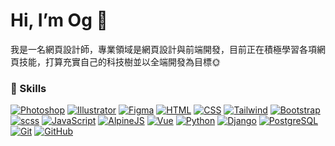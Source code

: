 Hi, I’m Og 🍊
===

我是一名網頁設計師，專業領域是網頁設計與前端開發，目前正在積極學習各項網頁技能，打算充實自己的科技樹並以全端開發為目標🌞

### 🌟 Skills
[![Photoshop](https://skillicons.dev/icons?i=ps)](https://www.adobe.com/tw/products/photoshop.html)
[![Illustrator](https://skillicons.dev/icons?i=ai)](https://www.adobe.com/tw/products/illustrator/campaign/pricing.html?gclid=CjwKCAjw68K4BhAuEiwAylp3kj0V26xTjmKQfkIndDyJJYc7usRaWv6ZIcCamGDFbXraahN74N37ZxoC3CkQAvD_BwE&sdid=QQ42P3HM&mv=search&mv2=paidsearch&ef_id=CjwKCAjw68K4BhAuEiwAylp3kj0V26xTjmKQfkIndDyJJYc7usRaWv6ZIcCamGDFbXraahN74N37ZxoC3CkQAvD_BwE:G:s&s_kwcid=AL!3085!3!647429659902!e!!g!!illustrator!95672599!4065370159&gad_source=1)
[![Figma](https://skillicons.dev/icons?i=figma)](https://www.figma.com/)
[![HTML](https://skillicons.dev/icons?i=html)](https://developer.mozilla.org/en-US/docs/Web/HTML)
[![CSS](https://skillicons.dev/icons?i=css)](https://developer.mozilla.org/en-US/docs/Web/CSS)
[![Tailwind](https://skillicons.dev/icons?i=tailwind)](https://tailwindcss.com/)
[![Bootstrap](https://skillicons.dev/icons?i=bootstrap)](https://getbootstrap.com/)
[![scss](https://skillicons.dev/icons?i=sass)](https://sass-lang.com//)
[![JavaScript](https://skillicons.dev/icons?i=js)](https://developer.mozilla.org/en-US/docs/Web/JavaScript)
[![AlpineJS](https://skillicons.dev/icons?i=alpinejs)](https://alpinejs.dev/)
[![Vue](https://skillicons.dev/icons?i=vue)](https://vuejs.org/)
[![Python](https://skillicons.dev/icons?i=py)](https://www.python.org/) 
[![Django](https://skillicons.dev/icons?i=django)](https://www.djangoproject.com/) 
[![PostgreSQL](https://skillicons.dev/icons?i=postgres)](https://www.postgresql.org/)
[![Git](https://skillicons.dev/icons?i=git)](https://git-scm.com/)
[![GitHub](https://skillicons.dev/icons?i=github)](https://github.com/)

